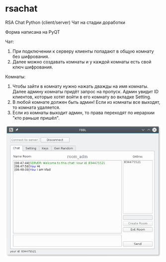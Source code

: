 # rsachat
RSA Chat Python (client/server) Чат на стадии доработки

Форма написана на PyQT

Чат:
1. При подключении к серверу клиенты попадают в общую комнату без шифрования.
2. Далее можно создавать комнаты и у каждой комнаты есть свой ключ шифрования.

Комнаты:
1. Чтобы зайти в комнату нужно нажать дважды на имя комнаты. Далее админу комнаты придёт запрос на пропуск. Админ увидит ID клиентов, которые хотят войти в его комнату во вкладке Setting.
2. В любой комнате должен быть админ! Если из комнаты все выходят, то комната удаляется.
3. Если из комнаты выходит админ, то права переходят по иерархии "кто раньше пришёл".

![programm](img_programm.png)
